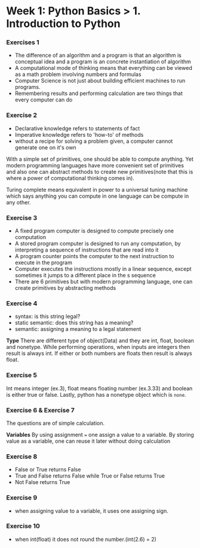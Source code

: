 # Week 1: Python Basics > 1. Introduction to Python

### Exercises 1
+ The difference of an algorithm and a program is that an algorithm is conceptual idea and a program is an concrete instantiation of algorithm
+ A computational mode of thinking means that everything can be viewed as a math problem involving numbers and formulas
+ Computer Science is not just about building efficient machines to run programs.
+ Remembering results and performing calculation are two things that every computer can do   

### Exercise 2
+ Declarative knowledge refers to statements of fact
+ Imperative knowledge refers to 'how-to' of methods
+ without a recipe for solving a problem given, a computer cannot generate one on it's own

With a simple set of primitives, one should be able to compute anything. Yet modern programming languages have more convenient set of primitives and also one can abstract methods to create new primitives(note that this is where a power of computational thinking comes in).

Turing complete means equivalent in power to a universal tuning machine which says anything you can compute in one language can be compute in any other.

### Exercise 3
+ A fixed program computer is designed to compute precisely one computation
+ A stored program computer is designed to run any computation, by interpreting a sequence of instructions that are read into it
+ A program counter points the computer to the next instruction to execute in the program
+ Computer executes the instructions mostly in a linear sequence, except sometimes it jumps to a different place in the s sequence
+ There are 6 primitives but with modern programming language, one can create primitives by abstracting methods

### Exercise 4
+ syntax: is this string legal?
+ static semantic: does this string has a meaning?
+ semantic: assigning a meaning to a legal statement

**Type**
There are different type of object(Data) and they are int, float, boolean and nonetype. While performing operations, when inputs are integers then result is always int. If either or both numbers are floats then result is always float.

### Exercise 5
Int means integer (ex.3), float means floating number (ex.3.33) and boolean is either true or false. Lastly, python has a nonetype object which is ```none```.
### Exercise 6 & Exercise 7
The questions are of simple calculation.

**Variables**
By using assignment ```=``` one assign a value to a variable.
By storing value as a variable, one can reuse it later without doing calculation

### Exercise 8
+ False or True returns False
+ True and False returns False while True or False returns True
+ Not False returns True

### Exercise 9
+ when assigning value to a variable, it uses one assigning sign.

### Exercise 10
+ when int(float) it does not round the number.(int(2.6) = 2)

